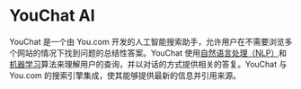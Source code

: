 # YouChat AI

YouChat 是一个由 You.com 开发的人工智能搜索助手，允许用户在不需要浏览多个网站的情况下找到问题的总结性答案。YouChat 使用<a href="https://ai-bot.cn/what-is-nlp-natural-language-processing/">自然语言处理（NLP）</a>和<a href="https://ai-bot.cn/what-is-machine-learning/">机器学习</a>算法来理解用户的查询，并以对话的方式提供相关的答复。YouChat 与 You.com 的搜索引擎集成，使其能够提供最新的信息并引用来源。